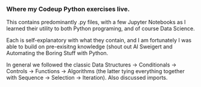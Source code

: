 ### Where my Codeup Python exercises live.

This contains predominantly .py files, with a few Jupyter Notebooks as I learned their utility to both Python programing, and of course Data Science.

Each is self-explanatory with what they contain, and I am fortunately I was able to build on pre-exisitng knowledge (shout out Al Sweigert and Automating the Boring Stuff with Python.

In general we followed the classic Data Structures -> Conditionals -> Controls -> Functions -> Algorithms (the latter tying everything together with Sequence -> Selection -> Iteration).  Also discussed imports.
